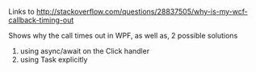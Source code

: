

Links to http://stackoverflow.com/questions/28837505/why-is-my-wcf-callback-timing-out

Shows why the call times out in WPF, as well as, 2 possible solutions 
  1. using async/await on the Click handler
  2. using Task explicitly
